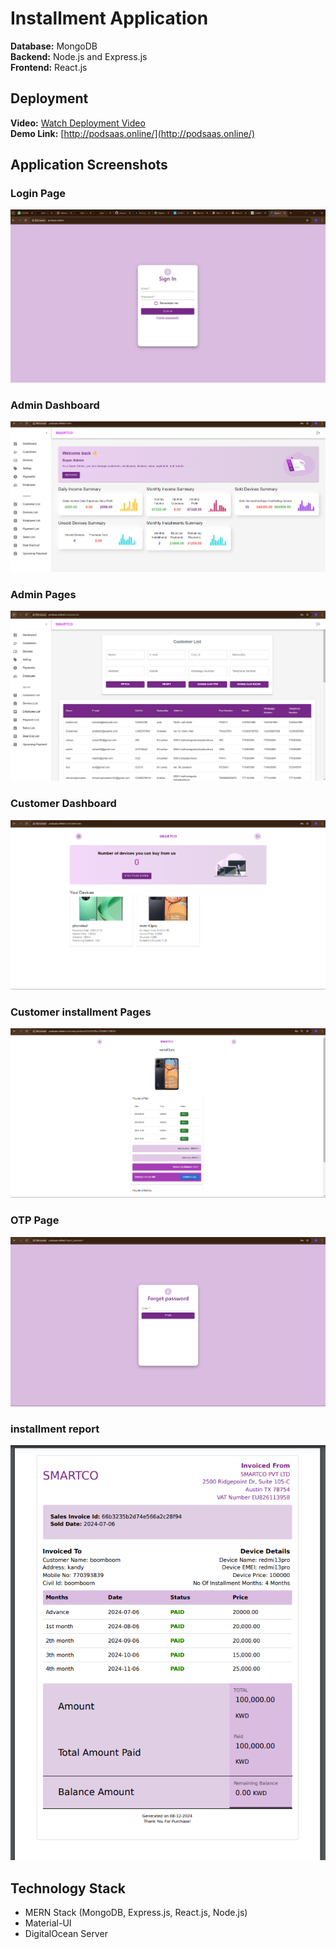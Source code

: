 # Installment Application

**Database:** MongoDB  
**Backend:** Node.js and Express.js  
**Frontend:** React.js

## Deployment

**Video:** [Watch Deployment Video](https://www.linkedin.com/posts/shinanmohamed363_mernstack-webdevelopment-softwareengineering-activity-7223383964541972481-BKWr?utm_source=share&utm_medium=member_android)  
**Demo Link:** [http://podsaas.online/](http://podsaas.online/)

## Application Screenshots

### Login Page
![Login Page](https://github.com/shinanmohamed363/installment_application_MERN/blob/67360278c499430eb49cb22f8fdff287cad9690e/image/login.png)

### Admin Dashboard
![Admin Dashboard](https://github.com/shinanmohamed363/installment_application_MERN/blob/e74ba696c47e1b1dbf9fb0103c399a546b0e1b79/image/admindashboard.png)

### Admin Pages
![Admin Pages](https://github.com/shinanmohamed363/installment_application_MERN/blob/79df767cd49467457f817a06fe8760bacab33929/image/report.png)

### Customer Dashboard
![Customer Dashboard](https://github.com/shinanmohamed363/installment_application_MERN/blob/79df767cd49467457f817a06fe8760bacab33929/image/customer.png
)

### Customer installment Pages
![Admin Pages](https://github.com/shinanmohamed363/installment_application_MERN/blob/38e3fad8cc33e9cdd920692effad349c9f4386e3/image/ins.png)

### OTP Page
![OTP Page](https://github.com/shinanmohamed363/installment_application_MERN/blob/79df767cd49467457f817a06fe8760bacab33929/image/forgetpassword.png )

### installment report
![Forget Password Page](https://github.com/shinanmohamed363/installment_application_MERN/blob/79df767cd49467457f817a06fe8760bacab33929/image/image.png)

## Technology Stack

- MERN Stack (MongoDB, Express.js, React.js, Node.js)
- Material-UI
- DigitalOcean Server
